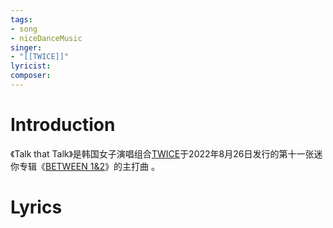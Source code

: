 ```yaml
---
tags:
- song
- niceDanceMusic 
singer:
- "[[TWICE]]"
lyricist:
composer:
---
```

# Introduction 
《Talk that Talk》是韩国女子演唱组合[TWICE](https://baike.baidu.com/item/TWICE/17509021?fromModule=lemma_inlink)于2022年8月26日发行的第十一张迷你专辑《[BETWEEN 1&2](https://baike.baidu.com/item/BETWEEN%201%262/61934080?fromModule=lemma_inlink)》的主打曲 。
# Lyrics